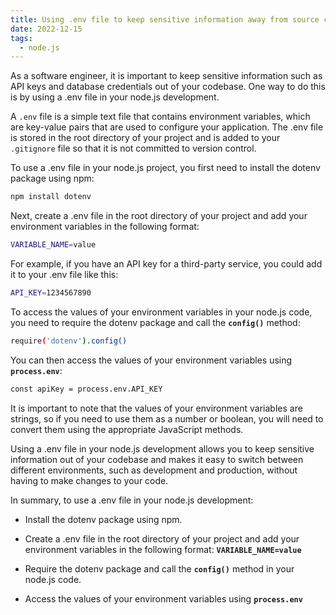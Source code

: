 ```yaml
---
title: Using .env file to keep sensitive information away from source control
date: 2022-12-15
tags:
  - node.js
---
```


As a software engineer, it is important to keep sensitive information such as API keys and database credentials out of your codebase. One way to do this is by using a .env file in your node.js development.

A `.env` file is a simple text file that contains environment variables, which are key-value pairs that are used to configure your application. The .env file is stored in the root directory of your project and is added to your `.gitignore` file so that it is not committed to version control.

To use a .env file in your node.js project, you first need to install the dotenv package using npm:

```bash
npm install dotenv
```

Next, create a .env file in the root directory of your project and add your environment variables in the following format:

```bash
VARIABLE_NAME=value
```

For example, if you have an API key for a third-party service, you could add it to your .env file like this:

```bash
API_KEY=1234567890
```

To access the values of your environment variables in your node.js code, you need to require the dotenv package and call the **`config()`** method:

```bash
require('dotenv').config()
```

You can then access the values of your environment variables using **`process.env`**:

```bash
const apiKey = process.env.API_KEY
```

It is important to note that the values of your environment variables are strings, so if you need to use them as a number or boolean, you will need to convert them using the appropriate JavaScript methods.

Using a .env file in your node.js development allows you to keep sensitive information out of your codebase and makes it easy to switch between different environments, such as development and production, without having to make changes to your code.

In summary, to use a .env file in your node.js development:

- Install the dotenv package using npm.

- Create a .env file in the root directory of your project and add your environment variables in the following format: **`VARIABLE_NAME=value`**

- Require the dotenv package and call the **`config()`** method in your node.js code.

- Access the values of your environment variables using **`process.env`**

